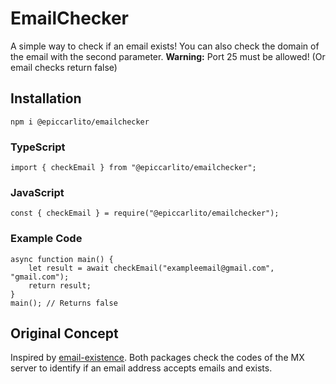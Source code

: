 # EmailChecker

A simple way to check if an email exists! You can also check the domain of the email with the second parameter.
**Warning:** Port 25 must be allowed! (Or email checks return false)

## Installation

    npm i @epiccarlito/emailchecker

### TypeScript

    import { checkEmail } from "@epiccarlito/emailchecker";

### JavaScript

    const { checkEmail } = require("@epiccarlito/emailchecker");
    
### Example Code

    async function main() {
    	let result = await checkEmail("exampleemail@gmail.com", "gmail.com");
    	return result;
    }
    main(); // Returns false
    
## Original Concept

Inspired by [email-existence](https://github.com/nmanousos/email-existence). Both packages check the codes of the MX server to identify if an email address accepts emails and exists.